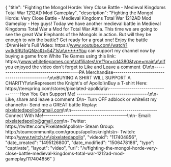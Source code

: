 {
    "title": "Fighting the Mongol Horde: Very Close Battle - Medieval Kingdoms Total War 1212AD Mod Gameplay",
    "description": "Fighting the Mongol Horde: Very Close Battle - Medieval Kingdoms Total War 1212AD Mod Gameplay - Hey guys! Today we have another medieval battle in Medieval Kingdoms Total War a Mod for Total War Attila. This time we are going to see the great War Elephants of the Mongols in action.  But will they be enough to win the battle? Get ready for a great one!  Enjoy the battle :D\n\nHeir's Full Video: https:\/\/www.youtube.com\/watch?v=tkSRU1qQNzc&t=5471s\n\n****You can support my channel now by buying a game from White Tie Games using this link: https:\/\/www.whitetiegames.com\/affiliates\/ref?pr=cd4380&type=main\n\nIf you enjoyed the video don't forget to Like and Leave a comment :D\n\n-----------------------------------------PA Merchandise----------------------------------------------\n\nBUYING A SHIRT WILL SUPPORT A CHARITY!\n\nRepresent the Knight's of Apollo!\nBuy a T-shirt Here: https:\/\/teespring.com\/stores\/pixelated-apollo\n\n----------------------------------How You Can Support Me! -----------------------------------\n\n- Like, share and leave a comment :D\n- Turn OFF adblock or whitelist my channel\n- Send me a GREAT battle Replay: pixelatedapollo@gmail.com\n\n------------------------------------------Connect With Me!-----------------------------------------\n\n- Email: pixelatedapollo@gmail.com\n- Twitter: https:\/\/twitter.com\/PixelatedApollo\n- Steam Group:  http:\/\/steamcommunity.com\/groups\/apollosknights\n- Twitch: http:\/\/www.twitch.tv\/pixelatedapollo",
    "videoid": "117404856",
    "date_created": "1495126800",
    "date_modified": "1506478186",
    "type": "captivate",
    "layout": "video",
    "url": "\/v\/fighting-the-mongol-horde-very-close-battle-medieval-kingdoms-total-war-1212ad-mod-gameplay\/117404856"
}